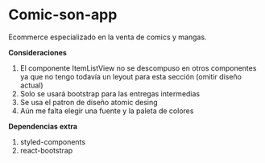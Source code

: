 # Comic-son-app

Ecommerce especializado en la venta de comics y mangas.

**Consideraciones**

1. El componente ItemListView no se descompuso en otros componentes ya que no tengo todavía un leyout para esta sección (omitir diseño actual)
2. Solo se usará bootstrap para las entregas intermedias
3. Se usa el patron de diseño atomic desing
4. Aún me falta elegir una fuente y la paleta de colores

**Dependencias extra**

1. styled-components
2. react-bootstrap
